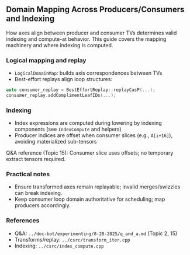 ## Domain Mapping Across Producers/Consumers and Indexing

How axes align between producer and consumer TVs determines valid indexing and compute-at behavior. This guide covers the mapping machinery and where indexing is computed.

### Logical mapping and replay

- `LogicalDomainMap`: builds axis correspondences between TVs
- Best-effort replays align loop structures:

```1011:1024:/opt/pytorch/nvfuser/csrc/transform_iter.cpp
auto consumer_replay = BestEffortReplay::replayCasP(...);
consumer_replay.addComplimentLeafIDs(...);
```

### Indexing

- Index expressions are computed during lowering by indexing components (see `IndexCompute` and helpers)
- Producer indices are offset when consumer slices (e.g., `A[i+16]`), avoiding materialized sub-tensors

Q&A reference (Topic 15): Consumer slice uses offsets; no temporary extract tensors required.

### Practical notes

- Ensure transformed axes remain replayable; invalid merges/swizzles can break indexing.
- Keep consumer loop domain authoritative for scheduling; map producers accordingly.

### References

- Q&A: `../doc-bot/experimenting/8-28-2025/q_and_a.md` (Topic 2, 15)
- Transforms/replay: `../csrc/transform_iter.cpp`
- Indexing: `../csrc/index_compute.cpp`



